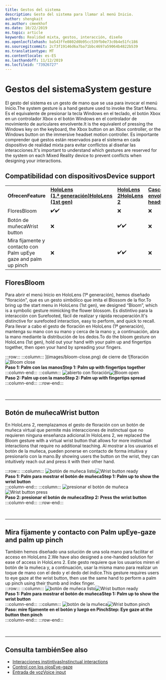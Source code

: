 ```yaml
---
title: Gestos del sistema
description: Gesto del sistema para llamar al menú Inicio.
author: shengkait
ms.author: cmeekhof
ms.date: 10/22/2019
ms.topic: article
keywords: Realidad mixta, gestos, interacción, diseño
ms.openlocfilehash: ba543ffe0802d0b95cc539fb0e73c0b4e51fc186
ms.sourcegitcommit: 2cf3f19146d6a7ba71bbc4697a59064b4822b539
ms.translationtype: MT
ms.contentlocale: es-ES
ms.lasthandoff: 11/12/2019
ms.locfileid: "73926727"
---
```

# <a name="system-gesture"></a><span data-ttu-id="1e2b9-104">Gestos del sistema</span><span class="sxs-lookup"><span data-stu-id="1e2b9-104">System gesture</span></span>

<span data-ttu-id="1e2b9-105">El gesto del sistema es un gesto de mano que se usa para invocar el menú Inicio.</span><span class="sxs-lookup"><span data-stu-id="1e2b9-105">The system gesture is a hand gesture used to invoke the Start Menu.</span></span> <span data-ttu-id="1e2b9-106">Es el equivalente de presionar la tecla Windows en el teclado, el botón Xbox en un controlador Xbox o el botón Windows en el controlador de movimiento de auriculares envolvente.</span><span class="sxs-lookup"><span data-stu-id="1e2b9-106">It is the equivalent of pressing the Windows key on the keyboard, the Xbox button on an Xbox controller, or the Windows button on the immersive headset motion controller.</span></span> <span data-ttu-id="1e2b9-107">Es importante comprender qué gestos están reservados para el sistema en cada dispositivo de realidad mixta para evitar conflictos al diseñar las interacciones.</span><span class="sxs-lookup"><span data-stu-id="1e2b9-107">It's important to understand which gestures are reserved for the system on each Mixed Reality device to prevent conflicts when designing your interactions.</span></span>

## <a name="device-support"></a><span data-ttu-id="1e2b9-108">Compatibilidad con dispositivos</span><span class="sxs-lookup"><span data-stu-id="1e2b9-108">Device support</span></span>

<table>
    <colgroup>
    <col width="25%" />
    <col width="25%" />
    <col width="25%" />
    <col width="25%" />
    </colgroup>
    <tr>
        <td><span data-ttu-id="1e2b9-109"><strong>Ofrecen</strong></span><span class="sxs-lookup"><span data-stu-id="1e2b9-109"><strong>Feature</strong></span></span></td>
        <td><span data-ttu-id="1e2b9-110"><a href="hololens-hardware-details.md"><strong>HoloLens (1.ª generación)</strong></a></span><span class="sxs-lookup"><span data-stu-id="1e2b9-110"><a href="hololens-hardware-details.md"><strong>HoloLens (1st gen)</strong></a></span></span></td>
        <td><span data-ttu-id="1e2b9-111"><a href="https://docs.microsoft.com/hololens/hololens2-hardware"><strong>HoloLens 2</strong></span><span class="sxs-lookup"><span data-stu-id="1e2b9-111"><a href="https://docs.microsoft.com/hololens/hololens2-hardware"><strong>HoloLens 2</strong></span></span></td>
        <td><span data-ttu-id="1e2b9-112"><a href="immersive-headset-hardware-details.md"><strong>Cascos envolventes</strong></a></span><span class="sxs-lookup"><span data-stu-id="1e2b9-112"><a href="immersive-headset-hardware-details.md"><strong>Immersive headsets</strong></a></span></span></td>
    </tr>
     <tr>
        <td><span data-ttu-id="1e2b9-113">Flores</span><span class="sxs-lookup"><span data-stu-id="1e2b9-113">Bloom</span></span></td>
        <td><span data-ttu-id="1e2b9-114">✔️</span><span class="sxs-lookup"><span data-stu-id="1e2b9-114">✔️</span></span></td>
        <td>❌</td>
        <td>❌</td>
    </tr>
     <tr>
        <td><span data-ttu-id="1e2b9-115">Botón de muñeca</span><span class="sxs-lookup"><span data-stu-id="1e2b9-115">Wrist button</span></span></td>
        <td>❌</td>
        <td><span data-ttu-id="1e2b9-116">✔️</span><span class="sxs-lookup"><span data-stu-id="1e2b9-116">✔️</span></span></td>
        <td>❌</td>
    </tr>
    <tr>
        <td><span data-ttu-id="1e2b9-117">Mira fijamente y contacto con Palm up</span><span class="sxs-lookup"><span data-stu-id="1e2b9-117">Eye gaze and palm up pinch</span></span></td>
        <td>❌</td>
        <td><span data-ttu-id="1e2b9-118">✔️</span><span class="sxs-lookup"><span data-stu-id="1e2b9-118">✔️</span></span></td>
        <td>❌</td>
    </tr>
</table>

## <a name="bloom"></a><span data-ttu-id="1e2b9-119">Flores</span><span class="sxs-lookup"><span data-stu-id="1e2b9-119">Bloom</span></span>
<span data-ttu-id="1e2b9-120">Para abrir el menú Inicio en HoloLens (1ª generación), hemos diseñado "floración", que es un gesto simbólico que imita el Blossom de la flor.</span><span class="sxs-lookup"><span data-stu-id="1e2b9-120">To bring up the start menu in HoloLens (1st gen), we designed “Bloom”, which is a symbolic gesture mimicking the flower blossom.</span></span> <span data-ttu-id="1e2b9-121">Es distintivo para la interacción con Surefooted, fácil de realizar y rápida recuperación.</span><span class="sxs-lookup"><span data-stu-id="1e2b9-121">It's distinctive for surefooted interaction, easy to perform, and quick to recall.</span></span> <span data-ttu-id="1e2b9-122">Para llevar a cabo el gesto de floración en HoloLens (1ª generación), mantenga su mano con su mano y cerca de la mano y, a continuación, abra la mano mediante la distribución de los dedos.</span><span class="sxs-lookup"><span data-stu-id="1e2b9-122">To do the bloom gesture on HoloLens (1st gen), hold out your hand with your palm up and fingertips together, then open your hand by spreading your fingers.</span></span>

:::row:::
    :::column:::
        <span data-ttu-id="1e2b9-123">](images/bloom-close.png) de cierre de ![floración</span><span class="sxs-lookup"><span data-stu-id="1e2b9-123">![Bloom close](images/bloom-close.png)</span></span><br>
        <span data-ttu-id="1e2b9-124">**Paso 1: Palm con las manos**</span><span class="sxs-lookup"><span data-stu-id="1e2b9-124">**Step 1: Palm up with fingertips together**</span></span><br>
    :::column-end:::
    :::column:::
        <span data-ttu-id="1e2b9-125">![abierto con floración](images/bloom-open.png)</span><span class="sxs-lookup"><span data-stu-id="1e2b9-125">![Bloom open](images/bloom-open.png)</span></span><br>
        <span data-ttu-id="1e2b9-126">**Paso 2: Palm up con la mano**</span><span class="sxs-lookup"><span data-stu-id="1e2b9-126">**Step 2: Palm up with fingertips spread**</span></span><br>
    :::column-end:::
:::row-end:::

<br>

---

## <a name="wrist-button"></a><span data-ttu-id="1e2b9-127">Botón de muñeca</span><span class="sxs-lookup"><span data-stu-id="1e2b9-127">Wrist button</span></span>
<span data-ttu-id="1e2b9-128">En HoloLens 2, reemplazamos el gesto de floración con un botón de muñeca virtual que permite más interacciones de instinctual que no requieren ninguna enseñanza adicional.</span><span class="sxs-lookup"><span data-stu-id="1e2b9-128">In HoloLens 2, we replaced the Bloom gesture with a virtual wrist button that allows for more instinctual interactions that require no additional teaching.</span></span> <span data-ttu-id="1e2b9-129">Al mostrar a los usuarios el botón de la muñeca, pueden ponerse en contacto de forma intuitiva y presionarlo con la mano.</span><span class="sxs-lookup"><span data-stu-id="1e2b9-129">By showing users the button on the wrist, they can intuitively reach out and press it with their other hand.</span></span>

:::row:::
    :::column:::
        <span data-ttu-id="1e2b9-130">![botón de muñeca listo](images/wrist-button-ready.png)</span><span class="sxs-lookup"><span data-stu-id="1e2b9-130">![Wrist button ready](images/wrist-button-ready.png)</span></span><br>
        <span data-ttu-id="1e2b9-131">**Paso 1: Palm para mostrar el botón de muñeca**</span><span class="sxs-lookup"><span data-stu-id="1e2b9-131">**Step 1: Palm up to show the wrist button**</span></span><br>
    :::column-end:::
    :::column:::
        <span data-ttu-id="1e2b9-132">![presionar el botón de muñeca](images/wrist-button-press.png)</span><span class="sxs-lookup"><span data-stu-id="1e2b9-132">![Wrist button press](images/wrist-button-press.png)</span></span><br>
        <span data-ttu-id="1e2b9-133">**Paso 2: presionar el botón de muñeca**</span><span class="sxs-lookup"><span data-stu-id="1e2b9-133">**Step 2: Press the wrist button**</span></span><br>
    :::column-end:::
:::row-end:::

<br>

---


## <a name="eye-gaze-and-palm-up-pinch"></a><span data-ttu-id="1e2b9-134">Mira fijamente y contacto con Palm up</span><span class="sxs-lookup"><span data-stu-id="1e2b9-134">Eye-gaze and palm up pinch</span></span>
<span data-ttu-id="1e2b9-135">También hemos diseñado una solución de una sola mano para facilitar el acceso en HoloLens 2.</span><span class="sxs-lookup"><span data-stu-id="1e2b9-135">We have also designed a one-handed solution for ease of access in HoloLens 2.</span></span> <span data-ttu-id="1e2b9-136">Este gesto requiere que los usuarios miren el botón de la muñeca y, a continuación, usar la misma mano para realizar un toque de mano con el dedo y el dedo del índice.</span><span class="sxs-lookup"><span data-stu-id="1e2b9-136">This gesture requires users to eye gaze at the wrist button, then use the same hand to perform a palm up pinch using their thumb and index finger.</span></span><br>
:::row:::
    :::column:::
        <span data-ttu-id="1e2b9-137">![botón de muñeca listo](images/wrist-button-ready.png)</span><span class="sxs-lookup"><span data-stu-id="1e2b9-137">![Wrist button ready](images/wrist-button-ready.png)</span></span><br>
        <span data-ttu-id="1e2b9-138">**Paso 1: Palm para mostrar el botón de muñeca**</span><span class="sxs-lookup"><span data-stu-id="1e2b9-138">**Step 1: Palm up to show the wrist button**</span></span><br>
    :::column-end:::
    :::column:::
        <span data-ttu-id="1e2b9-139">![botón de la muñeca](images/wrist-button-pinch.png)</span><span class="sxs-lookup"><span data-stu-id="1e2b9-139">![Wrist button pinch](images/wrist-button-pinch.png)</span></span><br>
        <span data-ttu-id="1e2b9-140">**Paso: mire fijamente en el botón y luego en Pinch**</span><span class="sxs-lookup"><span data-stu-id="1e2b9-140">**Step: Eye gaze at the button then pinch**</span></span><br>
    :::column-end:::
:::row-end:::

<br>

---

## <a name="see-also"></a><span data-ttu-id="1e2b9-141">Consulta también</span><span class="sxs-lookup"><span data-stu-id="1e2b9-141">See also</span></span>

* [<span data-ttu-id="1e2b9-142">Interacciones instintivas</span><span class="sxs-lookup"><span data-stu-id="1e2b9-142">Instinctual interactions</span></span>](interaction-fundamentals.md)
* [<span data-ttu-id="1e2b9-143">Control con los ojos</span><span class="sxs-lookup"><span data-stu-id="1e2b9-143">Eye-gaze</span></span>](eye-tracking.md)
* [<span data-ttu-id="1e2b9-144">Entrada de voz</span><span class="sxs-lookup"><span data-stu-id="1e2b9-144">Voice input</span></span>](voice-input.md)
